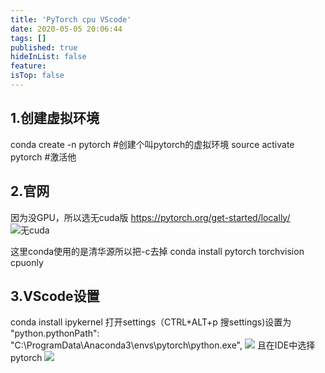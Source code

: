 ```yaml
---
title: 'PyTorch cpu VScode'
date: 2020-05-05 20:06:44
tags: []
published: true
hideInList: false
feature: 
isTop: false
---
```


## 1.创建虚拟环境
conda create -n pytorch #创建个叫pytorch的虚拟环境
source activate pytorch #激活他

## 2.官网
因为没GPU，所以选无cuda版
https://pytorch.org/get-started/locally/
![无cuda](https://StevenJokes.github.io//post-images/1588680447965.jpg)

这里conda使用的是清华源所以把-c去掉
conda install pytorch torchvision cpuonly

## 3.VScode设置
conda install ipykernel
打开settings（CTRL+ALT+p 搜settings)设置为
"python.pythonPath": "C:\\ProgramData\\Anaconda3\\envs\\pytorch\\python.exe",
![](https://StevenJokes.github.io//post-images/1588681064137.jpg)
且在IDE中选择pytorch
![](https://StevenJokes.github.io//post-images/1588680694919.jpg)
